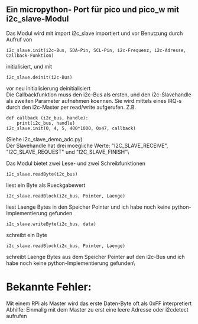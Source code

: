 ## Ein micropython- Port für pico und pico_w mit i2c_slave-Modul
Das Modul wird mit import i2c_slave importiert und vor Benutzung durch Aufruf von
```
i2c_slave.init(i2c-Bus, SDA-Pin, SCL-Pin, i2c-Frequenz, i2c-Adresse, Callback-Funktion)
```
initialisiert, und mit
```
i2c_slave.deinit(i2c-Bus)
```
vor neu initialisierung deinitialisiert\
Die Callbackfunktion muss den i2c-Bus als ersten, und den i2c-Slavehandle als zweiten Parameter aufnehmen koennen. Sie wird mittels eines IRQ-s durch den i2c-Master per read/write aufgerufen. Z.B.
```
def callback (i2c_bus, handle):
    print(i2c_bus, handle)
i2c_slave.init(0, 4, 5, 400*1000, 0x47, callback)
```
(Siehe i2c_slave_demo_adc.py)\
Der Slavehandle hat drei moegliche Werte: "I2C_SLAVE_RECEIVE", "I2C_SLAVE_REQUEST" und "I2C_SLAVE_FINISH"\

Das Modul bietet zwei Lese- und zwei Schreibfunktionen
```
i2c_slave.readByte(i2c_bus)
```
liest ein Byte als Rueckgabewert
```
i2c_slave.readBlock(i2c_bus, Pointer, Laenge) 
```
liest Laenge Bytes in den Speicher Pointer und ich habe noch keine python-Implementierung gefunden
```
i2c_slave.writeByte(i2c_bus, data)
```
schreibt ein Byte
```
i2c_slave.readBlock(i2c_bus, Pointer, Laenge)
```
schreibt Laenge Bytes aus dem Speicher Pointer auf den i2c-Bus und ich habe noch keine python-Implementierung gefunden\

# Bekannte Fehler:
Mit einem RPi als Master wird das erste Daten-Byte oft als 0xFF interpretiert\
Abhilfe: Einmalig mit dem Master zu erst eine leere Adresse oder i2cdetect aufrufen
